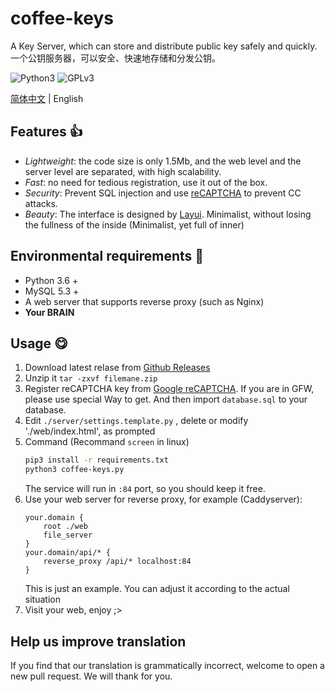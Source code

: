 # coffee-keys
A Key Server, which can store and distribute public key safely and quickly.  
一个公钥服务器，可以安全、快速地存储和分发公钥。

![Python3](https://img.shields.io/badge/Python-3-python?color=3776AB&&logo=python) ![GPLv3](https://img.shields.io/github/license/super-coffee/coffee-keys)

[简体中文](https://github.com/super-coffee/coffee-keys) | English

## Features 👍
- *Lightweight*: the code size is only 1.5Mb, and the web level and the server level are separated, with high scalability.
- *Fast*: no need for tedious registration, use it out of the box.
- *Security*: Prevent SQL injection and use [reCAPTCHA](https://www.google.com/recaptcha) to prevent CC attacks.
- *Beauty*: The interface is designed by [Layui](https://www.layui.com/). Minimalist, without losing the fullness of the inside
(Minimalist, yet full of inner)
## Environmental requirements 🌵
- Python 3.6 +
- MySQL 5.3 +
- A web server that supports reverse proxy (such as Nginx)
- **Your BRAIN**
## Usage  😋
1. Download latest relase from [Github Releases](https://github.com/super-coffee/coffee-keys/releases)
2. Unzip it `tar -zxvf filemane.zip`
3. Register reCAPTCHA key from [Google reCAPTCHA](https://www.google.com/recaptcha/admin). If you are in GFW, please use special Way to get. And then import `database.sql` to your database.
4. Edit `./server/settings.template.py` , delete or modify './web/index.html', as prompted
5. Command (Recommand `screen` in linux)
    ``` bash
    pip3 install -r requirements.txt
    python3 coffee-keys.py
    ```
    The service will run in `:84` port, so you should keep it free.
6. Use your web server for reverse proxy, for example (Caddyserver):
    ``` caddyfile
    your.domain {
        root ./web
        file_server
    }
    your.domain/api/* {
        reverse_proxy /api/* localhost:84
    }
    ```
    This is just an example. You can adjust it according to the actual situation
7. Visit your web, enjoy  ;>

## Help us improve translation
If you find that our translation is grammatically incorrect, welcome to open a new pull request. We will thank for you.
